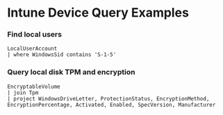 # Intune Device Query Examples

### Find local users
```
LocalUserAccount
| where WindowsSid contains 'S-1-5'
```

### Query local disk TPM and encryption
```
EncryptableVolume
| join Tpm 
| project WindowsDriveLetter, ProtectionStatus, EncryptionMethod, EncryptionPercentage, Activated, Enabled, SpecVersion, Manufacturer
```
